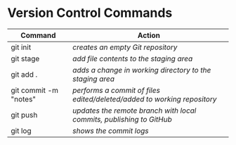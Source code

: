 # **Version Control Commands**

|       Command          |                             Action				           |
|------------------------|-------------------------------------------------------------------------|
|  git init              | _creates an empty Git repository_					   |
|  git stage <arg> 	 | _add file contents to the staging area_				   |
|  git add .             | _adds a change in working directory to the staging area_                |
|  git commit -m "notes" | _performs a commit of files edited/deleted/added to working repository_ |
|  git push   	 	 | _updates the remote branch with local commits, publishing to GitHub_    |
|  git log		 | _shows the commit logs_     	  		 	       		   |
